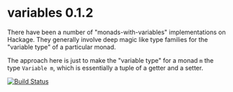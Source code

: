 variables 0.1.2
===============

There have been a number of "monads-with-variables" implementations
on Hackage. They generally involve deep magic like type families
for the "variable type" of a particular monad.

The approach here is just to make the "variable type" for a monad
`m` the type `Variable m`, which is essentially a tuple of a getter
and a setter.

[![Build Status](https://travis-ci.org/prophile/variables.png?branch=master)](https://travis-ci.org/prophile/variables)

